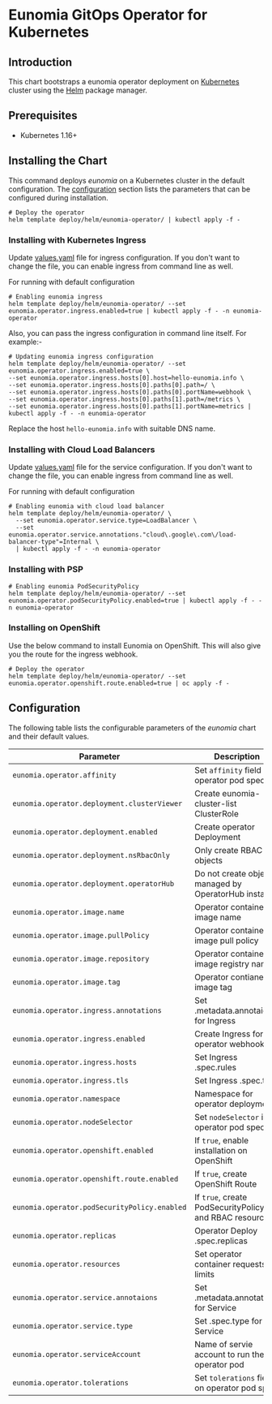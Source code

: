 # Eunomia GitOps Operator for Kubernetes

## Introduction

This chart bootstraps a eunomia operator deployment on [Kubernetes](http://kubernetes.io) cluster using the [Helm](https://helm.sh) package manager.

## Prerequisites

- Kubernetes 1.16+

## Installing the Chart

This command deploys _eunomia_ on a Kubernetes cluster in the default configuration. The [configuration](#configuration) section lists the parameters that can be configured during installation.

```shell
# Deploy the operator
helm template deploy/helm/eunomia-operator/ | kubectl apply -f -
```

### Installing with Kubernetes Ingress

Update [values.yaml](values.yaml) file for ingress configuration. If you don't want to change the file, you can enable ingress from command line as well.

For running with default configuration

```shell
# Enabling eunomia ingress
helm template deploy/helm/eunomia-operator/ --set eunomia.operator.ingress.enabled=true | kubectl apply -f - -n eunomia-operator
```

Also, you can pass the ingress configuration in command line itself. For example:-

```shell
# Updating eunomia ingress configuration
helm template deploy/helm/eunomia-operator/ --set eunomia.operator.ingress.enabled=true \
--set eunomia.operator.ingress.hosts[0].host=hello-eunomia.info \
--set eunomia.operator.ingress.hosts[0].paths[0].path=/ \
--set eunomia.operator.ingress.hosts[0].paths[0].portName=webhook \
--set eunomia.operator.ingress.hosts[0].paths[1].path=/metrics \
--set eunomia.operator.ingress.hosts[0].paths[1].portName=metrics | kubectl apply -f - -n eunomia-operator
```

Replace the host `hello-eunomia.info` with suitable DNS name.

### Installing with Cloud Load Balancers

Update [values.yaml](values.yaml) file for the service configuration. If you don't want to change the file, you can enable ingress from command line as well.

For running with default configuration

```shell
# Enabling eunomia with cloud load balancer
helm template deploy/helm/eunomia-operator/ \
  --set eunomia.operator.service.type=LoadBalancer \
  --set eunomia.operator.service.annotations."cloud\.google\.com\/load-balancer-type"=Internal \
  | kubectl apply -f - -n eunomia-operator
```

### Installing with PSP

```shell
# Enabling eunomia PodSecurityPolicy
helm template deploy/helm/eunomia-operator/ --set eunomia.operator.podSecurityPolicy.enabled=true | kubectl apply -f - -n eunomia-operator
```

### Installing on OpenShift

Use the below command to install Eunomia on OpenShift. This will also give you the route for the ingress webhook.

```shell
# Deploy the operator
helm template deploy/helm/eunomia-operator/ --set eunomia.operator.openshift.route.enabled=true | oc apply -f -
```

## Configuration

The following table lists the configurable parameters of the _eunomia_ chart and their default values.

| Parameter                                    | Description                                                                                                           | Default                              |
| -------------------------------------------- | --------------------------------------------------------------------------------------------------------------------- | ------------------------------------ |
| `eunomia.operator.affinity`                  | Set `affinity` field in operator pod spec                                                                             | `nil`                                |
| `eunomia.operator.deployment.clusterViewer`  | Create eunomia-cluster-list ClusterRole                                                                               | `true`                               |
| `eunomia.operator.deployment.enabled`        | Create operator Deployment                                                                                            | `true`                               |
| `eunomia.operator.deployment.nsRbacOnly`     | Only create RBAC objects                                                                                              | `false`                              |
| `eunomia.operator.deployment.operatorHub`    | Do not create objects managed by OperatorHub install                                                                  | `false`                              |
| `eunomia.operator.image.name`                | Operator container image name                                                                                         | `kohlstechnology/eunomia-operator`   |
| `eunomia.operator.image.pullPolicy`          | Operator container image pull policy                                                                                  | `Always`                             |
| `eunomia.operator.image.repository`          | Operator container image registry name                                                                                | `quay.io`                            |
| `eunomia.operator.image.tag`                 | Operator contianer image tag                                                                                          | `latest`                             |
| `eunomia.operator.ingress.annotations`       | Set .metadata.annotaions for Ingress                                                                                  | `nil`                                |
| `eunomia.operator.ingress.enabled`           | Create Ingress for operator webhook                                                                                   | `false`                              |
| `eunomia.operator.ingress.hosts`             | Set Ingress .spec.rules                                                                                               | _see values.yaml_                    |
| `eunomia.operator.ingress.tls`               | Set Ingress .spec.tls                                                                                                 | `nil`                                |
| `eunomia.operator.namespace`                 | Namespace for operator deployment                                                                                     | `eunomia-operator`                   |
| `eunomia.operator.nodeSelector`              | Set `nodeSelector` in operator pod spec                                                                               | `nil`                                |
| `eunomia.operator.openshift.enabled`         | If `true`, enable installation on OpenShift                                                                           | `false`                              |
| `eunomia.operator.openshift.route.enabled`   | If `true`, create OpenShift Route                                                                                     | `false`                              |
| `eunomia.operator.podSecurityPolicy.enabled` | If `true`, create PodSecurityPolicy and RBAC resources                                                                | `false`                              |
| `eunomia.operator.replicas`                  | Operator Deploy .spec.replicas                                                                                        | `1`                                  |
| `eunomia.operator.resources`                 | Set operator container requests a limits                                                                              | _see values.yaml_                    |
| `eunomia.operator.service.annotaions`        | Set .metadata.annotations for Service                                                                                 | `nil`                                |
| `eunomia.operator.service.type`              | Set .spec.type for Service                                                                                            | `nil`                                |
| `eunomia.operator.serviceAccount`            | Name of servie account to run the operator pod                                                                        | `eunomia-operator`                   |
| `eunomia.operator.tolerations`               | Set `tolerations` field on operator pod spec                                                                          | `nil`                                |

